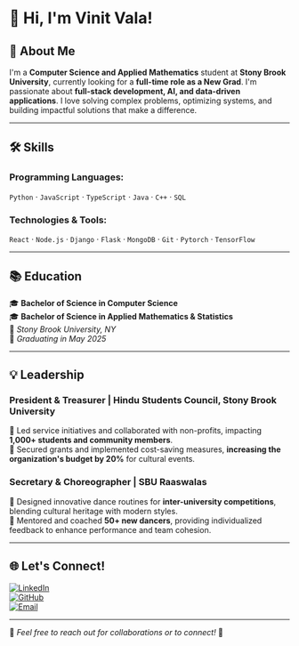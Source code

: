 # 👋 Hi, I'm Vinit Vala!

## 🚀 About Me  
I'm a **Computer Science and Applied Mathematics** student at **Stony Brook University**, currently looking for a **full-time role as a New Grad**. I'm passionate about **full-stack development, AI, and data-driven applications**. I love solving complex problems, optimizing systems, and building impactful solutions that make a difference.

---

## 🛠 Skills  
### **Programming Languages:**  
`Python` · `JavaScript` · `TypeScript` · `Java` · `C++` · `SQL`  

### **Technologies & Tools:**  
`React` · `Node.js` · `Django` · `Flask` · `MongoDB` · `Git` · `Pytorch` · `TensorFlow`  

---

## 📚 Education  
🎓 **Bachelor of Science in Computer Science**  
🎓 **Bachelor of Science in Applied Mathematics & Statistics**  
📍 *Stony Brook University, NY*  
📅 *Graduating in May 2025*

---

## 💡 Leadership  
### **President & Treasurer | Hindu Students Council, Stony Brook University**  
🔹 Led service initiatives and collaborated with non-profits, impacting **1,000+ students and community members**.  
🔹 Secured grants and implemented cost-saving measures, **increasing the organization's budget by 20%** for cultural events.  

### **Secretary & Choreographer | SBU Raaswalas**  
🔹 Designed innovative dance routines for **inter-university competitions**, blending cultural heritage with modern styles.  
🔹 Mentored and coached **50+ new dancers**, providing individualized feedback to enhance performance and team cohesion.  

---

## 🌐 Let's Connect!  
[![LinkedIn](https://img.shields.io/badge/LinkedIn-0077B5?style=flat&logo=linkedin&logoColor=white)](https://www.linkedin.com/in/vinitvala/)  
[![GitHub](https://img.shields.io/badge/GitHub-181717?style=flat&logo=github&logoColor=white)](https://github.com/vinitvala)  
[![Email](https://img.shields.io/badge/Email-D14836?style=flat&logo=gmail&logoColor=white)](mailto:vinit.vala@stonybrook.edu)  

---

💬 *Feel free to reach out for collaborations or to connect!* 🚀
